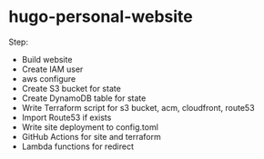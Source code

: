 # hugo-personal-website

Step:

- Build website
- Create IAM user
- aws configure
- Create S3 bucket for state
- Create DynamoDB table for state
- Write Terraform script for s3 bucket, acm, cloudfront, route53
- Import Route53 if exists
- Write site deployment to config.toml
- GitHub Actions for site and terraform
- Lambda functions for redirect
